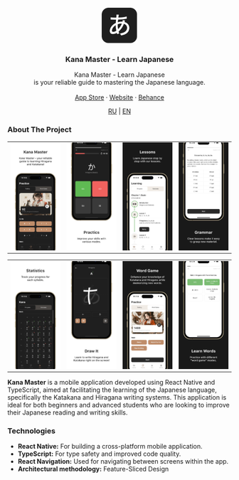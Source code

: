 <br />
<div align="center">
  <a href="https://github.com/nikkhvat/kana-master">
    <img src="./README/docs/image/logo.png" alt="Logo" width="80" height="80">
  </a>

  <h3 align="center">Kana Master - Learn Japanese</h3>

  <p align="center">
    Kana Master - Learn Japanese <br />
    is your reliable guide to mastering the Japanese language.
    <br />
    <br />
    <a href="https://apps.apple.com/us/app/kana-master-learn-japanese/id6479753061">App Store</a>
    ·
    <a href="https://kana-master.khvat.pro/">Website</a>
    ·
    <a href="https://www.behance.net/gallery/200432749/Mobile-App-Kana-Master">Behance</a>
  </p>
  
  <p align="center">
    <a href="./README/RU.md">RU</a>
    |
    <a href="./README.md">EN</a>
  </p>
</div>


### About The Project


<table>
  <tr>
    <td><img src="./README/docs/image/1.jpg" /></td>
    <td><img src="./README/docs/image/2.jpg" /></td>
    <td><img src="./README/docs/image/3.jpg" /></td>
    <td><img src="./README/docs/image/4.jpg" /></td>
  </tr>
</table>

<table>
  <tr>
    <td><img src="./README/docs/image/5.jpg" /></td>
    <td><img src="./README/docs/image/6.jpg" /></td>
    <td><img src="./README/docs/image/7.jpg" /></td>
    <td><img src="./README/docs/image/8.jpg" /></td>
  </tr>
</table>

**Kana Master** is a mobile application developed using React Native and TypeScript, aimed at facilitating the learning of the Japanese language, specifically the Katakana and Hiragana writing systems. This application is ideal for both beginners and advanced students who are looking to improve their Japanese reading and writing skills.


### Technologies

- **React Native:** For building a cross-platform mobile application.
- **TypeScript:** For type safety and improved code quality.
- **React Navigation:** Used for navigating between screens within the app.
- **Architectural methodology:** Feature-Sliced Design
